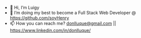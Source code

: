 - 👋 Hi, I’m Luigy
- 🌱 I’m doing my best to become a Full Stack Web Developer @ https://github.com/soyHenry
- 📫 How you can reach me? donlluque@gmail.com || https://www.linkedin.com/in/donlluque/
